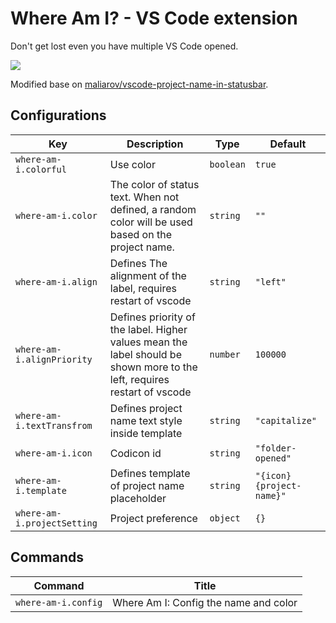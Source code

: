 # Where Am I? - VS Code extension

Don't get lost even you have multiple VS Code opened.

![](./screenshots/demo.png)

Modified base on [maliarov/vscode-project-name-in-statusbar](https://github.com/maliarov/vscode-project-name-in-statusbar).

## Configurations

<!-- configs -->

| Key                         | Description                                                                                                              | Type      | Default                   |
| --------------------------- | ------------------------------------------------------------------------------------------------------------------------ | --------- | ------------------------- |
| `where-am-i.colorful`       | Use color                                                                                                                | `boolean` | `true`                    |
| `where-am-i.color`          | The color of status text. When not defined, a random color will be used based on the project name.                       | `string`  | `""`                      |
| `where-am-i.align`          | Defines The alignment of the label, requires restart of vscode                                                           | `string`  | `"left"`                  |
| `where-am-i.alignPriority`  | Defines priority of the label. Higher values mean the label should be shown more to the left, requires restart of vscode | `number`  | `100000`                  |
| `where-am-i.textTransfrom`  | Defines project name text style inside template                                                                          | `string`  | `"capitalize"`            |
| `where-am-i.icon`           | Codicon id                                                                                                               | `string`  | `"folder-opened"`         |
| `where-am-i.template`       | Defines template of project name placeholder                                                                             | `string`  | `"{icon} {project-name}"` |
| `where-am-i.projectSetting` | Project preference                                                                                                       | `object`  | `{}`                      |

<!-- configs -->

## Commands

<!-- commands -->

| Command             | Title                                 |
| ------------------- | ------------------------------------- |
| `where-am-i.config` | Where Am I: Config the name and color |

<!-- commands -->
